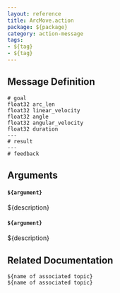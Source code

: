 ```yaml
---
layout: reference
title: ArcMove.action
package: ${package}
category: action-message
tags: 
- ${tag}
- ${tag}
---
```


## Message Definition
```
# goal
float32 arc_len
float32 linear_velocity
float32 angle
float32 angular_velocity
float32 duration
---
# result
---
# feedback
```

## Arguments
#### `${argument}`
${description}

#### `${argument}`
${description}

## Related Documentation
``${name of associated topic}``  
``${name of associated topic}``  

